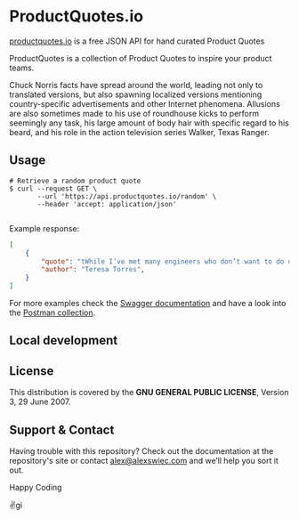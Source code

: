# ProductQuotes.io  

[productquotes.io](https://api.productquotes.io) is a free JSON API for hand curated Product Quotes

ProductQuotes is a collection of Product Quotes to inspire your product teams. 


Chuck Norris facts have spread around the world, leading not only to translated versions, but also spawning localized
versions mentioning country-specific advertisements and other Internet phenomena. Allusions are also sometimes made to
his use of roundhouse kicks to perform seemingly any task, his large amount of body hair with specific regard to his
beard, and his role in the action television series Walker, Texas Ranger.

## Usage

```shell
# Retrieve a random product quote
$ curl --request GET \
       --url 'https://api.productquotes.io/random' \
       --header 'accept: application/json'


```

Example response:

```json
[
    {
        "quote": "tWhile I’ve met many engineers who don’t want to do discovery, I’ve rarely met an engineer who didn’t have an opinion about what the team should be building.",
        "author": "Teresa Torres",
    }
]
```

For more examples check the [Swagger documentation](https://api.productquotes.io/documentation) and have a look into the [Postman collection](./postman/io.productquotes.api.postman_collection.json).

## Local development

## License

This distribution is covered by the **GNU GENERAL PUBLIC LICENSE**, Version 3, 29 June 2007.

## Support & Contact

Having trouble with this repository? Check out the documentation at the repository's site or contact alex@alexswiec.com and we’ll help you sort it out.

Happy Coding

:v:gi